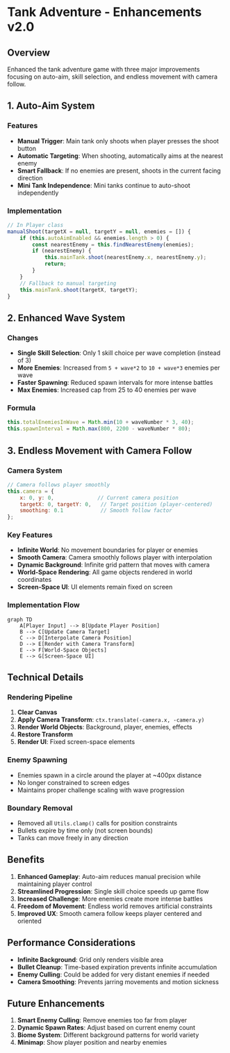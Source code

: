 # Tank Adventure - Enhancements v2.0

## Overview
Enhanced the tank adventure game with three major improvements focusing on auto-aim, skill selection, and endless movement with camera follow.

## 1. Auto-Aim System

### Features
- **Manual Trigger**: Main tank only shoots when player presses the shoot button
- **Automatic Targeting**: When shooting, automatically aims at the nearest enemy
- **Smart Fallback**: If no enemies are present, shoots in the current facing direction
- **Mini Tank Independence**: Mini tanks continue to auto-shoot independently

### Implementation
```javascript
// In Player class
manualShoot(targetX = null, targetY = null, enemies = []) {
    if (this.autoAimEnabled && enemies.length > 0) {
        const nearestEnemy = this.findNearestEnemy(enemies);
        if (nearestEnemy) {
            this.mainTank.shoot(nearestEnemy.x, nearestEnemy.y);
            return;
        }
    }
    // Fallback to manual targeting
    this.mainTank.shoot(targetX, targetY);
}
```

## 2. Enhanced Wave System

### Changes
- **Single Skill Selection**: Only 1 skill choice per wave completion (instead of 3)
- **More Enemies**: Increased from `5 + wave*2` to `10 + wave*3` enemies per wave
- **Faster Spawning**: Reduced spawn intervals for more intense battles
- **Max Enemies**: Increased cap from 25 to 40 enemies per wave

### Formula
```javascript
this.totalEnemiesInWave = Math.min(10 + waveNumber * 3, 40);
this.spawnInterval = Math.max(800, 2200 - waveNumber * 80);
```

## 3. Endless Movement with Camera Follow

### Camera System
```javascript
// Camera follows player smoothly
this.camera = {
    x: 0, y: 0,              // Current camera position
    targetX: 0, targetY: 0,   // Target position (player-centered)
    smoothing: 0.1            // Smooth follow factor
};
```

### Key Features
- **Infinite World**: No movement boundaries for player or enemies
- **Smooth Camera**: Camera smoothly follows player with interpolation
- **Dynamic Background**: Infinite grid pattern that moves with camera
- **World-Space Rendering**: All game objects rendered in world coordinates
- **Screen-Space UI**: UI elements remain fixed on screen

### Implementation Flow
```mermaid
graph TD
    A[Player Input] --> B[Update Player Position]
    B --> C[Update Camera Target]
    C --> D[Interpolate Camera Position]
    D --> E[Render with Camera Transform]
    E --> F[World-Space Objects]
    E --> G[Screen-Space UI]
```

## Technical Details

### Rendering Pipeline
1. **Clear Canvas**
2. **Apply Camera Transform**: `ctx.translate(-camera.x, -camera.y)`
3. **Render World Objects**: Background, player, enemies, effects
4. **Restore Transform**
5. **Render UI**: Fixed screen-space elements

### Enemy Spawning
- Enemies spawn in a circle around the player at ~400px distance
- No longer constrained to screen edges
- Maintains proper challenge scaling with wave progression

### Boundary Removal
- Removed all `Utils.clamp()` calls for position constraints
- Bullets expire by time only (not screen bounds)
- Tanks can move freely in any direction

## Benefits

1. **Enhanced Gameplay**: Auto-aim reduces manual precision while maintaining player control
2. **Streamlined Progression**: Single skill choice speeds up game flow
3. **Increased Challenge**: More enemies create more intense battles
4. **Freedom of Movement**: Endless world removes artificial constraints
5. **Improved UX**: Smooth camera follow keeps player centered and oriented

## Performance Considerations

- **Infinite Background**: Grid only renders visible area
- **Bullet Cleanup**: Time-based expiration prevents infinite accumulation
- **Enemy Culling**: Could be added for very distant enemies if needed
- **Camera Smoothing**: Prevents jarring movements and motion sickness

## Future Enhancements

1. **Smart Enemy Culling**: Remove enemies too far from player
2. **Dynamic Spawn Rates**: Adjust based on current enemy count
3. **Biome System**: Different background patterns for world variety
4. **Minimap**: Show player position and nearby enemies